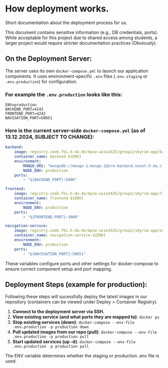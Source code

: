 # How deployment works.
Short documentation about the deployment process for us.

This document contains sensitive information (e.g., DB credentials, ports). While acceptable for this project due to shared access among students, a larger project would require stricter documentation practices (Obviously). 

## On the Deployment Server:
The server uses its own `docker-compose.yml` to launch our application components.
It uses environment-specific `.env` files (`.env.staging` or `.env.production`) for configuration.
### For example the `.env.production` looks like this:
```
ENV=production
BACKEND_PORT=4243
FRONTEND_PORT=4242
NAVIGATION_PORT=50051
```

### Here is the current server-side `docker-compose.yml` (as of 13.12.2024, SUBJECT TO CHANGE):
```yaml
backend:
    image: registry.code.fbi.h-da.de/bpse-wise2425/group1/skyrim-app/backend
    container_name: backend-${ENV}
    environment:
        MONGO_URI: "mongodb://mongo-1:mongo-1@sre-backend.osnet.h-da.cloud:27017"
        NODE_ENV: production
    ports:
        - "${BACKEND_PORT}:5000"

frontend:
    image: registry.code.fbi.h-da.de/bpse-wise2425/group1/skyrim-app/frontend
    container_name: frontend-${ENV}
    environment:
        NODE_ENV: production
    ports:
        - "${FRONTEND_PORT}:3000"

navigation-service:
    image: registry.code.fbi.h-da.de/bpse-wise2425/group1/skyrim-app/navigation
    container_name: navigation-service-${ENV}
    environment:
        NODE_ENV: production
    ports:
        - "${NAVIGATION_PORT}:50051"
```

These variables configure ports and other settings for docker-compose to ensure correct component setup and port mapping.

## Deployment Steps (example for production):

Following these steps will sucessfully deploy the latest images in our repository (containers can be viewed under Deploy > Container Registry).

1. **Connect to the deployment server via SSH.**
2. **View existing service (and what ports they are mapped to)**: `docker ps`
3. **Stop existing services (down)**: `docker-compose --env-file .env.production -p production down`
4. **Pull updated images from our repo (pull)**: `docker-compose --env-file .env.production -p production pull`
5. **Start updated services (up -d)**: `docker-compose --env-file .env.production -p production pull`

The ENV variable determines whether the staging or production .env file is used.